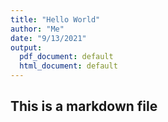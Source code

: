 ```yaml
---
title: "Hello World"
author: "Me"
date: "9/13/2021"
output:
  pdf_document: default
  html_document: default
---
```

## This is a markdown file 


